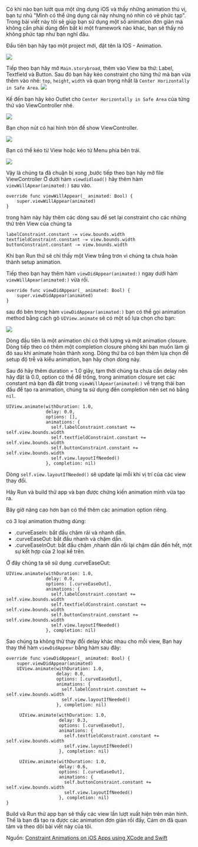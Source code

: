 Có khi nào bạn lướt qua một ứng dụng iOS và thấy những animation thú vị, bạn tự nhủ "Mình có thể ứng dụng cái này nhưng nó nhìn có vẻ phức tạp". Trong bài viết này tôi sẽ giúp bạn sử dụng một số animation đơn giản mà không cần phải dùng đến bất kì một framework nào khác, bạn sẽ thấy nó không phức tạp như bạn nghĩ đâu.

Đầu tiên bạn hãy tạo một project mới, đặt tên là IOS - Animation.

![](https://images.viblo.asia/6a4ecd42-dde9-4e6e-ac7b-7d8fa20f0760.png)

Tiếp theo bạn hãy mở ``Main.storybroad``,  thêm vào View ba thứ: Label, Textfield và Button.
Sau đó bạn hãy kéo constraint cho từng thứ mà bạn vừa thêm vào nhé: ``top``,  ``height``,  ``width`` và quan trọng nhất là ``Center Horizontally in Safe Area``. 
![](https://images.viblo.asia/00e2f6c3-474c-47b6-88b2-b1e166e2bdf3.png)


Kế đến bạn hãy kéo Outlet cho ``Center Horizontally in Safe Area`` của từng thứ vào ViewController nhé.

![](https://images.viblo.asia/4a662f3b-813a-44cf-a4e1-da3b696071b2.png)

Bạn chọn nút có hai hình tròn để show ViewController.

![](https://images.viblo.asia/afef6ae6-b003-4b08-b70b-8fea47b85b1e.png)

Bạn có thể kéo từ View hoặc kéo từ Menu phía bên trái.

![](https://images.viblo.asia/9374f3bf-08c9-4431-bc93-d6dbaa96c41a.png)

Vậy là chúng ta đã chuận bị xong ,bước tiếp theo bạn hãy mở file ViewController
Ở dưới hàm ``viewdidload()`` hãy thêm hàm ``viewWillApear(animated:)`` sau vào.

```
override func viewWillAppear(_ animated: Bool) {
    super.viewWillAppear(animated)
}
```

trong hàm này hãy thêm các dòng sau để set lại constraint cho các những thứ trên View của chúng ta

```
labelConstraint.constant -= view.bounds.width
textfieldConstraint.constant -= view.bounds.width
buttonConstraint.constant -= view.bounds.width
```

Khi bạn Run thử sẽ chỉ thấy một View trắng trơn vì chúng ta chưa hoàn thành setup animation.

Tiếp theo bạn hay thêm hàm ``viewDidAppear(animated:)`` ngay dưới hàm ``viewWillApear(animated:)`` vừa rồi.

```
override func viewDidAppear(_ animated: Bool) {
    super.viewDidAppear(animated)
}
```

sau đó bên trong hàm ``viewDidAppear(animated:)`` bạn có thể gọi animation method bằng cách gõ ``UIView.animate``  sẽ có một số lựa chọn cho bạn:

![](https://images.viblo.asia/9c4e80fc-2df0-4f68-9795-b6206096a49d.png)

Dòng đầu tiên là một animation chỉ có thời lượng và một animation closure.
Dòng tiếp theo có thêm một completion closure phòng khi bạn muốn làm gì đó sau khi animate hoàn thành xong.
Dòng thứ ba có bạn thêm lựa chọn để setup độ trễ và kiểu animation, bạn hãy chọn dòng này.

Sau đó hãy thêm duration = 1.0 giây, tạm thời chúng ta chưa cần delay nên hãy đặt là 0.0, option có thể để trống, trong animation closure set các constant mà bạn đã đặt trong ``viewWillApear(animated:)`` về trạng thái ban đầu để tạo ra animation, chúng ta sử dụng đến completion nên set nó bằng ``nil``.

```
UIView.animate(withDuration: 1.0,
               delay: 0.0,
               options: [],
               animations: { 
                 self.labelConstraint.constant += self.view.bounds.width
                 self.textfieldConstraint.constant += self.view.bounds.width
                 self.buttonConstraint.constant += self.view.bounds.width
                 self.view.layoutIfNeeded()
               }, completion: nil)
```

Dòng ```self.view.layoutIfNeeded()``` sẽ update lại mỗi khi vị trí của các view thay đổi.

Hãy Run và build thử app và bạn được chứng kiến animation mình vừa tạo ra.

Bây giờ nâng cao hơn bạn có thể thêm các animation option riêng.

có 3 loại animation thường dùng: 
* .curveEaseIn: bắt đầu châm rãi và nhanh dần.
* .curveEaseOut: bắt đầu nhanh và chậm dần.
* .curveEaseInOut: bắt đầu chậm ,nhanh dần rồi lại chậm dần đến hết, một sự kết hợp của 2 loại kể trên.

Ở đây chúng ta sẽ sử dụng .curveEaseOut:

```
UIView.animate(withDuration: 1.0,
               delay: 0.0,
               options: [.curveEaseOut],
               animations: {
                 self.labelConstraint.constant += self.view.bounds.width
                 self.textfieldConstraint.constant += self.view.bounds.width
                 self.buttonConstraint.constant += self.view.bounds.width
                 self.view.layoutIfNeeded()
               }, completion: nil)
```

Sao chúng ta không thử thay đổi delay khác nhau cho mỗi view,
Bạn hay thay thế hàm ```viewDidAppear``` bằng hàm sau đây:

```
override func viewDidAppear(_ animated: Bool) {
    super.viewDidAppear(animated)
    UIView.animate(withDuration: 1.0,
                   delay: 0.0,
                   options: [.curveEaseOut],
                   animations: {
                     self.labelConstraint.constant += self.view.bounds.width
                     self.view.layoutIfNeeded()
                   }, completion: nil)

     UIView.animate(withDuration: 1.0,
                    delay: 0.3,
                    options: [.curveEaseOut],
                    animations: {
                      self.textfieldConstraint.constant += self.view.bounds.width
                      self.view.layoutIfNeeded()
                    }, completion: nil)

     UIView.animate(withDuration: 1.0,
                    delay: 0.6,
                    options: [.curveEaseOut],
                    animations: {
                      self.buttonConstraint.constant += self.view.bounds.width
                      self.view.layoutIfNeeded()
                    }, completion: nil)
}
```

Build và Run thử app bạn sẽ thấy các view lần lượt xuất hiện trên màn hình.
Thế là bạn đã tạo ra được các animation đơn giản rồi đấy,
Cám ơn đã quan tâm và theo dõi bài viết này của tôi.

Nguồn: [Constraint Animations on iOS Apps using XCode and Swift](https://www.twilio.com/blog/2018/04/constraint-animations-ios-apps-xcode-swift.html)